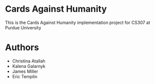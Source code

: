 Cards Against Humanity
===

This is the Cards Against Humanity implementation project for CS307 at Purdue University

Authors
===
- Christina Atallah
- Kalena Galarnyk
- James Miller
- Eric Templin
